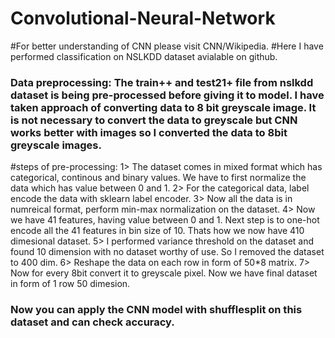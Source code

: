 # Convolutional-Neural-Network
#For better understanding of CNN please visit CNN/Wikipedia.
#Here I have performed classification on NSLKDD dataset avialable on github.

### Data preprocessing: The train++ and test21+ file from nslkdd dataset is being pre-processed before giving it to model. I have taken approach of converting data to 8 bit greyscale image. It is not necessary to convert the data to greyscale but CNN works better with images so I converted the data to 8bit greyscale images.

#steps of pre-processing:
1> The dataset comes in mixed format which has categorical, continous and binary values. We have to first normalize the data which  has value between 0 and 1.
2> For the categorical data, label encode the data with sklearn label encoder.
3> Now all the data is in numreical format, perform min-max normalization on the dataset.
4> Now we have 41 features, having value between 0 and 1. Next step is to one-hot encode all the 41 features in bin size of 10. Thats how we now have 410 dimesional dataset.
5> I performed variance threshold on the dataset and found 10 dimension with no dataset worthy of use. So I removed the dataset to 400 dim.
6> Reshape the data on each row in form of 50*8 matrix.
7> Now for every 8bit convert it to greyscale pixel. Now we have final dataset in form of 1 row 50 dimesion.

### Now you can apply the CNN model with shufflesplit on this dataset and can check accuracy.
